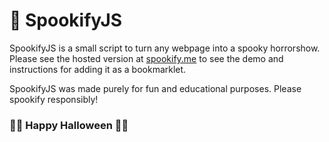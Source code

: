 # 👻 SpookifyJS

SpookifyJS is a small script to turn any webpage into a spooky horrorshow. Please see the hosted version at [spookify.me](https://spookify.me) to see the demo and instructions for adding it as a bookmarklet.

SpookifyJS was made purely for fun and educational purposes. Please spookify responsibly!

### 🎃🎃 Happy Halloween 🎃🎃